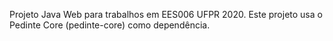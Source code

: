 Projeto Java Web para trabalhos em EES006 UFPR 2020.
Este projeto usa o Pedinte Core (pedinte-core) como dependência.
